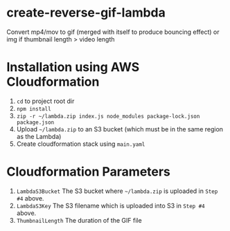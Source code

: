 # create-reverse-gif-lambda
Convert mp4/mov to gif (merged with itself to produce bouncing effect) or img if thumbnail length > video length

# Installation using AWS Cloudformation
1. `cd` to project root dir
2. `npm install`
3. `zip -r ~/lambda.zip index.js node_modules package-lock.json package.json`
4. Upload `~/lambda.zip` to an S3 bucket (which must be in the same region as the Lambda)
5. Create cloudformation stack using `main.yaml`

# Cloudformation Parameters
1. `LambdaS3Bucket` The S3 bucket where `~/lambda.zip` is uploaded in `Step #4` above.
2. `LambdaS3Key` The S3 filename which is uploaded into S3 in `Step #4` above.
3. `ThumbnailLength` The duration of the GIF file
